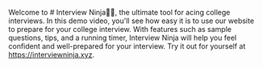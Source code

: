 
Welcome to # Interview Ninja🥷🏻, the ultimate tool for acing college interviews. In this demo video, you'll see how easy it is to use our website to prepare for your college interview. With features such as sample questions, tips, and a running timer, Interview Ninja will help you feel confident and well-prepared for your interview. 
Try it out for yourself at https://interviewninja.xyz. 
